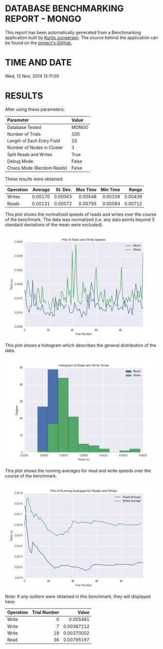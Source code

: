DATABASE BENCHMARKING REPORT - MONGO
=========================================

This report has been automatically generated from a Benchmarking application
built by [Kurtis Jungersen](http://kmjungersen.com).  The source behind the application can be found on the [project's GitHub.](https://github.com/kmjungersen/DB-Benchmarking)

TIME AND DATE
=============

Wed, 12 Nov, 2014 12:11:00


RESULTS
=======

After using these parameters:

| Parameter                  | Value   |
|:---------------------------|:--------|
| Database Tested            | MONGO   |
| Number of Trials           | 100     |
| Length of Each Entry Field | 10      |
| Number of Nodes in Cluster | 3       |
| Split Reads and Writes     | True    |
| Debug Mode                 | False   |
| Chaos Mode (Random Reads)  | False   |

These results were obtained:

| Operation   |   Average |   St. Dev. |   Max Time |   Min Time |   Range |
|:------------|----------:|-----------:|-----------:|-----------:|--------:|
| Writes      |   0.00170 |    0.00063 |    0.00548 |    0.00109 | 0.00439 |
| Reads       |   0.00131 |    0.00072 |    0.00795 |    0.00084 | 0.00712 |

This plot shows the normalized speeds of reads and writes over the course of the benchmark.  The data was normalized (i.e. any data points beyond 3 standard deviations of the mean were excluded).

![Alt text](images/MONGO-Nov12-2014-12:11:00-rw.png "rw")

This plot shows a histogram which describes the general distribution of the data.

![Alt text](images/MONGO-Nov12-2014-12:11:00-stats.png "stats")

This plot shows the running averages for read and write speeds over the course of the benchmark.

![Alt text](images/MONGO-Nov12-2014-12:11:00-running_averages.png "running_averages")

Note: If any outliers were obtained in this benchmark, they will displayed here:

| Operation   |   Trial Number |      Value |
|:------------|---------------:|-----------:|
| Write       |              0 | 0.005481   |
| Write       |              7 | 0.00367212 |
| Write       |             19 | 0.00370002 |
| Read        |             36 | 0.00795197 |